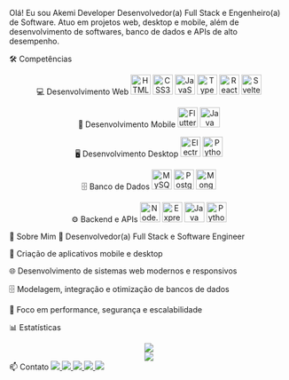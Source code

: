 Olá! Eu sou Akemi Developer
Desenvolvedor(a) Full Stack e Engenheiro(a) de Software.
Atuo em projetos web, desktop e mobile, além de desenvolvimento de softwares, banco de dados e APIs de alto desempenho.

🛠️ Competências
<div align="center">
💻 Desenvolvimento Web
<img src="https://cdn.jsdelivr.net/gh/devicons/devicon/icons/html5/html5-original.svg" width="36" title="HTML5"/>
<img src="https://cdn.jsdelivr.net/gh/devicons/devicon/icons/css3/css3-original.svg" width="36" title="CSS3"/>
<img src="https://cdn.jsdelivr.net/gh/devicons/devicon/icons/javascript/javascript-original.svg" width="36" title="JavaScript"/>
<img src="https://cdn.jsdelivr.net/gh/devicons/devicon/icons/typescript/typescript-original.svg" width="36" title="TypeScript"/>
<img src="https://cdn.jsdelivr.net/gh/devicons/devicon/icons/react/react-original.svg" width="36" title="React"/>
<img src="https://cdn.jsdelivr.net/gh/devicons/devicon/icons/svelte/svelte-original.svg" width="36" title="Svelte"/>

📱 Desenvolvimento Mobile
<img src="https://cdn.jsdelivr.net/gh/devicons/devicon/icons/flutter/flutter-original.svg" width="36" title="Flutter"/>
<img src="https://cdn.jsdelivr.net/gh/devicons/devicon/icons/java/java-original.svg" width="36" title="Java"/>

🖥️ Desenvolvimento Desktop
<img src="https://cdn.jsdelivr.net/gh/devicons/devicon/icons/electron/electron-original.svg" width="36" title="Electron"/>
<img src="https://cdn.jsdelivr.net/gh/devicons/devicon/icons/python/python-original.svg" width="36" title="Python"/>

🗄️ Banco de Dados
<img src="https://cdn.jsdelivr.net/gh/devicons/devicon/icons/mysql/mysql-original.svg" width="36" title="MySQL"/>
<img src="https://cdn.jsdelivr.net/gh/devicons/devicon/icons/postgresql/postgresql-original.svg" width="36" title="PostgreSQL"/>
<img src="https://cdn.jsdelivr.net/gh/devicons/devicon/icons/mongodb/mongodb-original.svg" width="36" title="MongoDB"/>

⚙️ Backend e APIs
<img src="https://cdn.jsdelivr.net/gh/devicons/devicon/icons/nodejs/nodejs-original.svg" width="36" title="Node.js"/>
<img src="https://cdn.jsdelivr.net/gh/devicons/devicon/icons/express/express-original.svg" width="36" title="Express"/>
<img src="https://cdn.jsdelivr.net/gh/devicons/devicon/icons/java/java-original.svg" width="36" title="Java"/>
<img src="https://cdn.jsdelivr.net/gh/devicons/devicon/icons/python/python-original.svg" width="36" title="Python"/>

</div>
📄 Sobre Mim
💼 Desenvolvedor(a) Full Stack e Software Engineer

📱 Criação de aplicativos mobile e desktop

🌐 Desenvolvimento de sistemas web modernos e responsivos

🗄️ Modelagem, integração e otimização de bancos de dados

🚀 Foco em performance, segurança e escalabilidade

📊 Estatísticas
<div align="center"> <img src="https://github-readme-stats.vercel.app/api?username=Akemiideveloper&show_icons=true&theme=radical"/><br/> <img src="https://github-readme-stats.vercel.app/api/top-langs/?username=Akemiideveloper&layout=compact&theme=radical"/> </div>
📫 Contato
<a href="mailto:seuemail@email.com"> <img src="https://img.shields.io/badge/Email-D14836?style=for-the-badge&logo=gmail&logoColor=white"/> </a> <a href="https://linkedin.com/in/seulinkedin" target="_blank"> <img src="https://img.shields.io/badge/LinkedIn-0A66C2?style=for-the-badge&logo=linkedin&logoColor=white"/> </a> <a href="https://twitter.com/seu_twitter" target="_blank"> <img src="https://img.shields.io/badge/Twitter-1DA1F2?style=for-the-badge&logo=twitter&logoColor=white"/> </a> <a href="https://www.instagram.com/seu_instagram" target="_blank"> <img src="https://img.shields.io/badge/Instagram-E4405F?style=for-the-badge&logo=instagram&logoColor=white"/> </a> <a href="https://seu-portfolio.com" target="_blank"> <img src="https://img.shields.io/badge/Portfólio-000?style=for-the-badge&logo=vercel&logoColor=white"/> </a>
